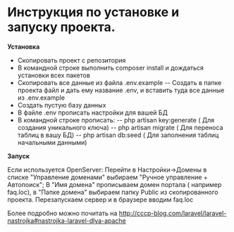 <h1>Инструкция по установке и запуску проекта.</h1>

<b>Установка</b>

- Скопировать проект с репозитория
- В командной строке выполнить composer install и дождаться установки всех пакетов
- Скопировать все данные из файла .env.example
 -- Создать в папке проекта файл и дать ему название .env, и вставить туда все данные из .env.example
- Создать пустую базу данных
- В файле .env прописать настройки для вашей БД
- В командной строке прописать:
 -- php artisan key:generate ( Для создания уникального ключа)
 -- php artisan migrate ( Для переноса таблиц в вашу БД)
 -- php artisan db:seed ( Для заполнения таблиц начальными данными)

 <b>Запуск</b>

Если используется OpenServer:
  Перейти в Настройки->Домены в списке "Управление доменами" выбираем "Ручное управление + Автопоиск";
  В "Имя домена" прописываем домен портала ( например faq.loc), в "Папке домена" выбираем папку Public из скопированного проекта.
  Перезапускаем сервер и в браузере вводим faq.loc

 Более подробно можно почитать на http://cccp-blog.com/laravel/laravel-nastrojka#nastrojka-laravel-dlya-apache
